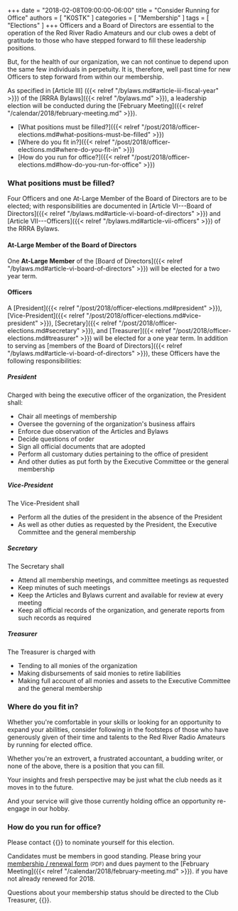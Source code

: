+++
date = "2018-02-08T09:00:00-06:00"
title = "Consider Running for Office"
authors = [ "K0STK" ]
categories = [ "Membership" ]
tags = [ "Elections" ]
+++
Officers and a Board of Directors are essential to the operation of
the Red River Radio Amateurs and our club owes a debt of gratitude to
those who have stepped forward to fill these leadership positions.

But, for the health of our organization, we can not continue to depend
upon the same few individuals in perpetuity. It is, therefore, well past
time for new Officers to step forward from within our membership.

As specified in 
[Article III] ({{< relref "/bylaws.md#article-iii-fiscal-year" >}}) of the
[RRRA Bylaws]({{< relref "/bylaws.md" >}}),
a leadership election will be conducted during the
[February Meeting]({{< relref "/calendar/2018/february-meeting.md" >}}).

* [What positions must be filled?]({{< relref "/post/2018/officer-elections.md#what-positions-must-be-filled" >}})
* [Where do you fit in?]({{< relref "/post/2018/officer-elections.md#where-do-you-fit-in" >}})
* [How do you run for office?]({{< relref "/post/2018/officer-elections.md#how-do-you-run-for-office" >}})

<!--more-->

### What positions must be filled?

Four Officers and one At-Large Member of the Board of Directors are to be
elected; with responsibilities are documented in
[Article VI---Board of Directors]({{< relref "/bylaws.md#article-vi-board-of-directors" >}}) and
[Article VII---Officers]({{< relref "/bylaws.md#article-vii-officers" >}})
of the RRRA Bylaws.

#### At-Large Member of the Board of Directors

One **At-Large Member** of the
[Board of Directors]({{< relref "/bylaws.md#article-vi-board-of-directors" >}})
will be elected for a two year term.

#### Officers

A [President]({{< relref "/post/2018/officer-elections.md#president" >}}),
[Vice-President]({{< relref "/post/2018/officer-elections.md#vice-president" >}}),
[Secretary]({{< relref "/post/2018/officer-elections.md#secretary" >}}), and
[Treasurer]({{< relref "/post/2018/officer-elections.md#treasurer" >}})
will be elected for a one year term. In addition to serving as
[members of the Board of Directors]({{< relref "/bylaws.md#article-vi-board-of-directors" >}}),
these Officers have the following responsibilities:

##### President

Charged with being the executive officer of the organization, the President shall:

* Chair all meetings of membership
* Oversee the governing of the organization's business affairs
* Enforce due observation of the Articles and Bylaws
* Decide questions of order
* Sign all official documents that are adopted
* Perform all customary duties pertaining to the office of president
* And other duties as put forth by the Executive Committee or the general membership

##### Vice-President

The Vice-President shall

* Perform all the duties of the president in the absence of the President
* As well as other duties as requested by the President, the Executive Committee and the general membership

##### Secretary

The Secretary shall

* Attend all membership meetings, and committee meetings as requested
* Keep minutes of such meetings
* Keep the Articles and Bylaws current and available for review at every meeting
* Keep all official records of the organization, and generate reports from such records as required

##### Treasurer

The Treasurer is charged with

* Tending to all monies of the organization
* Making disbursements of said monies to retire liabilities
* Making full account of all monies and assets to the Executive Committee and the general membership

### Where do you fit in?

Whether you're comfortable in your skills or looking for an opportunity
to expand your abilities, consider following in the footsteps of those
who have generously given of their time and talents to
the Red River Radio Amateurs by running for elected office.

Whether you're an extrovert, a frustrated accountant, a budding
writer, or none of the above, there is a position that you can fill.

Your insights and fresh perspective may be just what the club needs as
it moves in to the future.

And your service will give those currently holding office an opportunity 
re-engage in our hobby.

### How do you run for office?

Please contact {{<mailto atlarge2 >}} to nominate yourself for this
election.

Candidates must be members in good standing. Please bring your
[membership / renewal form](/s/3iOnHKqxHlaDxxv)
<span style="font-size:smaller">(PDF)</span>
and dues payment to the
[February Meeting]({{< relref "/calendar/2018/february-meeting.md" >}}).
if you have not already renewed for 2018.

Questions about your membership status should be directed to
the Club Treasurer, {{<mailto treasurer >}}.

